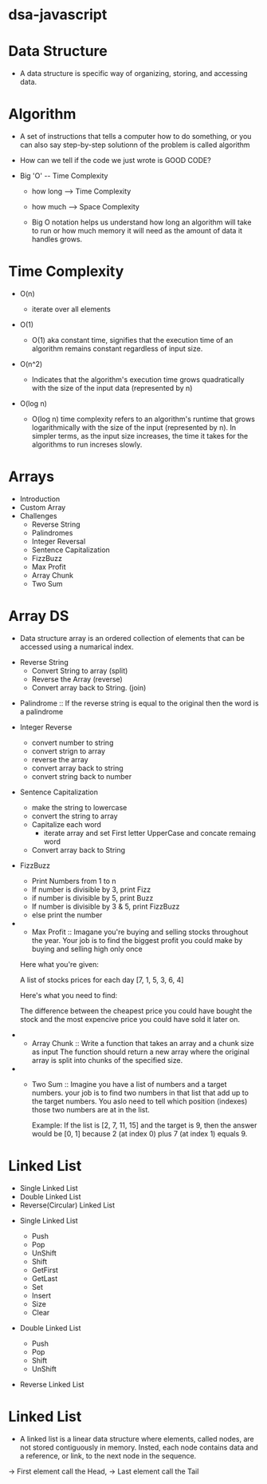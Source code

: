 # dsa-javascript

# Data Structure
- A data structure is specific way of organizing, storing, and accessing data.

# Algorithm
- A set of instructions that tells a computer how to do something, or you can 
also say step-by-step solutionn of the problem is called algorithm



* How can we tell if the code we just wrote is GOOD CODE?

 - Big 'O'  -- Time Complexity 

    - how long --> Time Complexity
    - how much --> Space Complexity
    
    - Big O notation helps us understand how long an algorithm will take to run 
    or how much memory it will need as the amount of data it handles grows.

# Time Complexity
- O(n)
    - iterate over all elements

- O(1)
    - O(1) aka constant time, signifies that the execution time of an algorithm remains
  constant regardless of input size.

- O(n^2)
    - Indicates that the algorithm's execution time grows quadratically with the size 
      of the input data (represented by n)

- O(log n)
    - O(log n) time complexity refers to an algorithm's runtime that grows logarithmically
    with the size of the input (represented by n). In simpler terms, as the input size increases, the time it takes for the algorithms to run increses slowly.



# Arrays
- Introduction
- Custom Array
- Challenges
  - Reverse String
  - Palindromes
  - Integer Reversal
  - Sentence Capitalization
  - FizzBuzz
  - Max Profit
  - Array Chunk
  - Two Sum


# Array DS
  - Data structure array is an ordered collection of elements that can be 
    accessed using a numarical index.

* Reverse String
  - Convert String to array  (split)
  - Reverse the Array  (reverse)
  - Convert array back to String.  (join)

- Palindrome :: If the reverse string is equal to the original then the word is a palindrome

* Integer Reverse
  - convert number to string
  - convert strign to array
  - reverse the array
  - convert array back to string
  - convert string back to number 

* Sentence Capitalization
  - make the string to lowercase
  - convert the string to array
  - Capitalize each word
    - iterate array and set First letter UpperCase and concate remaing word
  - Convert array back to String

* FizzBuzz
  - Print Numbers from 1 to n
  - If number is divisible by 3, print Fizz
  - if number is divisible by 5, print Buzz
  - If number is divisible by 3 & 5, print FizzBuzz
  - else print the number


* * Max Profit ::
  Imagane you're buying and selling stocks throughout the year. Your job is to find the
  biggest profit you could make by buying and selling high only once

  Here what you're given:

  A list of stocks prices for each day  [7, 1, 5, 3, 6, 4]

  Here's what you need to find:

  The difference between the cheapest price you could have bought the stock and the most
  expencive price you could have sold it later on.


* * Array Chunk ::
  Write a function that takes an array and a chunk size as input The function should
  return a new array where the original array is split into chunks of the specified
  size.

* * Two Sum ::
    Imagine you have a list of numbers and a target numbers. your job is to find two 
    numbers in that list that add up to the target numbers. You aslo need to tell 
    which position (indexes) those two numbers are at in the list.

    Example: 
        If the list is [2, 7, 11, 15] and the target is 9, then the answer would
        be [0, 1] because 2 (at index 0) plus 7 (at index 1) equals 9.


# Linked List

  - Single Linked List
  - Double Linked List
  - Reverse(Circular) Linked List 

* Single Linked List
  - Push
  - Pop
  - UnShift
  - Shift
  - GetFirst
  - GetLast
  - Set
  - Insert
  - Size
  - Clear

* Double Linked List
  - Push
  - Pop
  - Shift
  - UnShift

* Reverse Linked List


# Linked List
  - A linked list is a linear data structure where elements, called nodes,
    are not stored contiguously in memory.
    Insted, each node contains data and a reference, or link, to the next node
    in the sequence.

  -> First element call the Head,
  -> Last element call the Tail
